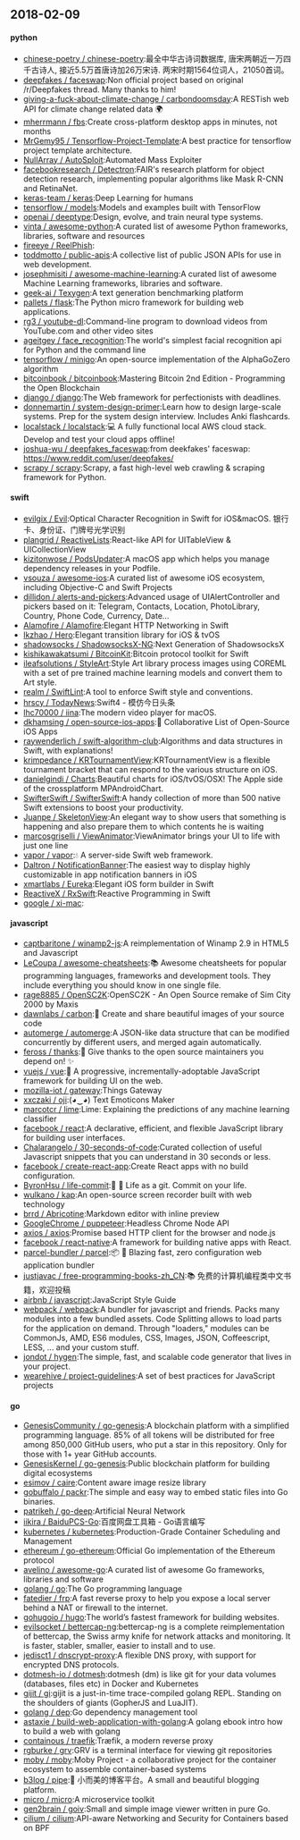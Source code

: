 ## 2018-02-09

#### python
* [chinese-poetry / chinese-poetry](https://github.com/chinese-poetry/chinese-poetry):最全中华古诗词数据库, 唐宋两朝近一万四千古诗人, 接近5.5万首唐诗加26万宋诗. 两宋时期1564位词人，21050首词。
* [deepfakes / faceswap](https://github.com/deepfakes/faceswap):Non official project based on original /r/Deepfakes thread. Many thanks to him!
* [giving-a-fuck-about-climate-change / carbondoomsday](https://github.com/giving-a-fuck-about-climate-change/carbondoomsday):A RESTish web API for climate change related data
🌍
* [mherrmann / fbs](https://github.com/mherrmann/fbs):Create cross-platform desktop apps in minutes, not months
* [MrGemy95 / Tensorflow-Project-Template](https://github.com/MrGemy95/Tensorflow-Project-Template):A best practice for tensorflow project template architecture.
* [NullArray / AutoSploit](https://github.com/NullArray/AutoSploit):Automated Mass Exploiter
* [facebookresearch / Detectron](https://github.com/facebookresearch/Detectron):FAIR's research platform for object detection research, implementing popular algorithms like Mask R-CNN and RetinaNet.
* [keras-team / keras](https://github.com/keras-team/keras):Deep Learning for humans
* [tensorflow / models](https://github.com/tensorflow/models):Models and examples built with TensorFlow
* [openai / deeptype](https://github.com/openai/deeptype):Design, evolve, and train neural type systems.
* [vinta / awesome-python](https://github.com/vinta/awesome-python):A curated list of awesome Python frameworks, libraries, software and resources
* [fireeye / ReelPhish](https://github.com/fireeye/ReelPhish):
* [toddmotto / public-apis](https://github.com/toddmotto/public-apis):A collective list of public JSON APIs for use in web development.
* [josephmisiti / awesome-machine-learning](https://github.com/josephmisiti/awesome-machine-learning):A curated list of awesome Machine Learning frameworks, libraries and software.
* [geek-ai / Texygen](https://github.com/geek-ai/Texygen):A text generation benchmarking platform
* [pallets / flask](https://github.com/pallets/flask):The Python micro framework for building web applications.
* [rg3 / youtube-dl](https://github.com/rg3/youtube-dl):Command-line program to download videos from YouTube.com and other video sites
* [ageitgey / face_recognition](https://github.com/ageitgey/face_recognition):The world's simplest facial recognition api for Python and the command line
* [tensorflow / minigo](https://github.com/tensorflow/minigo):An open-source implementation of the AlphaGoZero algorithm
* [bitcoinbook / bitcoinbook](https://github.com/bitcoinbook/bitcoinbook):Mastering Bitcoin 2nd Edition - Programming the Open Blockchain
* [django / django](https://github.com/django/django):The Web framework for perfectionists with deadlines.
* [donnemartin / system-design-primer](https://github.com/donnemartin/system-design-primer):Learn how to design large-scale systems. Prep for the system design interview. Includes Anki flashcards.
* [localstack / localstack](https://github.com/localstack/localstack):💻
A fully functional local AWS cloud stack. Develop and test your cloud apps offline!
* [joshua-wu / deepfakes_faceswap](https://github.com/joshua-wu/deepfakes_faceswap):from deekfakes' faceswap: https://www.reddit.com/user/deepfakes/
* [scrapy / scrapy](https://github.com/scrapy/scrapy):Scrapy, a fast high-level web crawling & scraping framework for Python.

#### swift
* [evilgix / Evil](https://github.com/evilgix/Evil):Optical Character Recognition in Swift for iOS&macOS. 银行卡、身份证、门牌号光学识别
* [plangrid / ReactiveLists](https://github.com/plangrid/ReactiveLists):React-like API for UITableView & UICollectionView
* [kizitonwose / PodsUpdater](https://github.com/kizitonwose/PodsUpdater):A macOS app which helps you manage dependency releases in your Podfile.
* [vsouza / awesome-ios](https://github.com/vsouza/awesome-ios):A curated list of awesome iOS ecosystem, including Objective-C and Swift Projects
* [dillidon / alerts-and-pickers](https://github.com/dillidon/alerts-and-pickers):Advanced usage of UIAlertController and pickers based on it: Telegram, Contacts, Location, PhotoLibrary, Country, Phone Code, Currency, Date...
* [Alamofire / Alamofire](https://github.com/Alamofire/Alamofire):Elegant HTTP Networking in Swift
* [lkzhao / Hero](https://github.com/lkzhao/Hero):Elegant transition library for iOS & tvOS
* [shadowsocks / ShadowsocksX-NG](https://github.com/shadowsocks/ShadowsocksX-NG):Next Generation of ShadowsocksX
* [kishikawakatsumi / BitcoinKit](https://github.com/kishikawakatsumi/BitcoinKit):Bitcoin protocol toolkit for Swift
* [ileafsolutions / StyleArt](https://github.com/ileafsolutions/StyleArt):Style Art library process images using COREML with a set of pre trained machine learning models and convert them to Art style.
* [realm / SwiftLint](https://github.com/realm/SwiftLint):A tool to enforce Swift style and conventions.
* [hrscy / TodayNews](https://github.com/hrscy/TodayNews):Swift4 - 模仿今日头条
* [lhc70000 / iina](https://github.com/lhc70000/iina):The modern video player for macOS.
* [dkhamsing / open-source-ios-apps](https://github.com/dkhamsing/open-source-ios-apps):📱
Collaborative List of Open-Source iOS Apps
* [raywenderlich / swift-algorithm-club](https://github.com/raywenderlich/swift-algorithm-club):Algorithms and data structures in Swift, with explanations!
* [krimpedance / KRTournamentView](https://github.com/krimpedance/KRTournamentView):KRTournamentView is a flexible tournament bracket that can respond to the various structure on iOS.
* [danielgindi / Charts](https://github.com/danielgindi/Charts):Beautiful charts for iOS/tvOS/OSX! The Apple side of the crossplatform MPAndroidChart.
* [SwifterSwift / SwifterSwift](https://github.com/SwifterSwift/SwifterSwift):A handy collection of more than 500 native Swift extensions to boost your productivity.
* [Juanpe / SkeletonView](https://github.com/Juanpe/SkeletonView):An elegant way to show users that something is happening and also prepare them to which contents he is waiting
* [marcosgriselli / ViewAnimator](https://github.com/marcosgriselli/ViewAnimator):ViewAnimator brings your UI to life with just one line
* [vapor / vapor](https://github.com/vapor/vapor):💧
A server-side Swift web framework.
* [Daltron / NotificationBanner](https://github.com/Daltron/NotificationBanner):The easiest way to display highly customizable in app notification banners in iOS
* [xmartlabs / Eureka](https://github.com/xmartlabs/Eureka):Elegant iOS form builder in Swift
* [ReactiveX / RxSwift](https://github.com/ReactiveX/RxSwift):Reactive Programming in Swift
* [google / xi-mac](https://github.com/google/xi-mac):

#### javascript
* [captbaritone / winamp2-js](https://github.com/captbaritone/winamp2-js):A reimplementation of Winamp 2.9 in HTML5 and Javascript
* [LeCoupa / awesome-cheatsheets](https://github.com/LeCoupa/awesome-cheatsheets):📚
Awesome cheatsheets for popular programming languages, frameworks and development tools. They include everything you should know in one single file.
* [rage8885 / OpenSC2K](https://github.com/rage8885/OpenSC2K):OpenSC2K - An Open Source remake of Sim City 2000 by Maxis
* [dawnlabs / carbon](https://github.com/dawnlabs/carbon):🎨
Create and share beautiful images of your source code
* [automerge / automerge](https://github.com/automerge/automerge):A JSON-like data structure that can be modified concurrently by different users, and merged again automatically.
* [feross / thanks](https://github.com/feross/thanks):🙌
Give thanks to the open source maintainers you depend on!
✨
* [vuejs / vue](https://github.com/vuejs/vue):🖖
A progressive, incrementally-adoptable JavaScript framework for building UI on the web.
* [mozilla-iot / gateway](https://github.com/mozilla-iot/gateway):Things Gateway
* [xxczaki / oji](https://github.com/xxczaki/oji):(◕‿◕) Text Emoticons Maker
* [marcotcr / lime](https://github.com/marcotcr/lime):Lime: Explaining the predictions of any machine learning classifier
* [facebook / react](https://github.com/facebook/react):A declarative, efficient, and flexible JavaScript library for building user interfaces.
* [Chalarangelo / 30-seconds-of-code](https://github.com/Chalarangelo/30-seconds-of-code):Curated collection of useful Javascript snippets that you can understand in 30 seconds or less.
* [facebook / create-react-app](https://github.com/facebook/create-react-app):Create React apps with no build configuration.
* [ByronHsu / life-commit](https://github.com/ByronHsu/life-commit):🏃
📆
Life as a git. Commit on your life.
* [wulkano / kap](https://github.com/wulkano/kap):An open-source screen recorder built with web technology
* [brrd / Abricotine](https://github.com/brrd/Abricotine):Markdown editor with inline preview
* [GoogleChrome / puppeteer](https://github.com/GoogleChrome/puppeteer):Headless Chrome Node API
* [axios / axios](https://github.com/axios/axios):Promise based HTTP client for the browser and node.js
* [facebook / react-native](https://github.com/facebook/react-native):A framework for building native apps with React.
* [parcel-bundler / parcel](https://github.com/parcel-bundler/parcel):📦
🚀
Blazing fast, zero configuration web application bundler
* [justjavac / free-programming-books-zh_CN](https://github.com/justjavac/free-programming-books-zh_CN):📚
免费的计算机编程类中文书籍，欢迎投稿
* [airbnb / javascript](https://github.com/airbnb/javascript):JavaScript Style Guide
* [webpack / webpack](https://github.com/webpack/webpack):A bundler for javascript and friends. Packs many modules into a few bundled assets. Code Splitting allows to load parts for the application on demand. Through "loaders," modules can be CommonJs, AMD, ES6 modules, CSS, Images, JSON, Coffeescript, LESS, ... and your custom stuff.
* [jondot / hygen](https://github.com/jondot/hygen):The simple, fast, and scalable code generator that lives in your project.
* [wearehive / project-guidelines](https://github.com/wearehive/project-guidelines):A set of best practices for JavaScript projects

#### go
* [GenesisCommunity / go-genesis](https://github.com/GenesisCommunity/go-genesis):A blockchain platform with a simplified programming language. 85% of all tokens will be distributed for free among 850,000 GitHub users, who put a star in this repository. Only for those with 1+ year GitHub accounts.
* [GenesisKernel / go-genesis](https://github.com/GenesisKernel/go-genesis):Public blockchain platform for building digital ecosystems
* [esimov / caire](https://github.com/esimov/caire):Content aware image resize library
* [gobuffalo / packr](https://github.com/gobuffalo/packr):The simple and easy way to embed static files into Go binaries.
* [patrikeh / go-deep](https://github.com/patrikeh/go-deep):Artificial Neural Network
* [iikira / BaiduPCS-Go](https://github.com/iikira/BaiduPCS-Go):百度网盘工具箱 - Go语言编写
* [kubernetes / kubernetes](https://github.com/kubernetes/kubernetes):Production-Grade Container Scheduling and Management
* [ethereum / go-ethereum](https://github.com/ethereum/go-ethereum):Official Go implementation of the Ethereum protocol
* [avelino / awesome-go](https://github.com/avelino/awesome-go):A curated list of awesome Go frameworks, libraries and software
* [golang / go](https://github.com/golang/go):The Go programming language
* [fatedier / frp](https://github.com/fatedier/frp):A fast reverse proxy to help you expose a local server behind a NAT or firewall to the internet.
* [gohugoio / hugo](https://github.com/gohugoio/hugo):The world’s fastest framework for building websites.
* [evilsocket / bettercap-ng](https://github.com/evilsocket/bettercap-ng):bettercap-ng is a complete reimplementation of bettercap, the Swiss army knife for network attacks and monitoring. It is faster, stabler, smaller, easier to install and to use.
* [jedisct1 / dnscrypt-proxy](https://github.com/jedisct1/dnscrypt-proxy):A flexible DNS proxy, with support for encrypted DNS protocols.
* [dotmesh-io / dotmesh](https://github.com/dotmesh-io/dotmesh):dotmesh (dm) is like git for your data volumes (databases, files etc) in Docker and Kubernetes
* [gijit / gi](https://github.com/gijit/gi):gijit is a just-in-time trace-compiled golang REPL. Standing on the shoulders of giants (GopherJS and LuaJIT).
* [golang / dep](https://github.com/golang/dep):Go dependency management tool
* [astaxie / build-web-application-with-golang](https://github.com/astaxie/build-web-application-with-golang):A golang ebook intro how to build a web with golang
* [containous / traefik](https://github.com/containous/traefik):Træfik, a modern reverse proxy
* [rgburke / grv](https://github.com/rgburke/grv):GRV is a terminal interface for viewing git repositories
* [moby / moby](https://github.com/moby/moby):Moby Project - a collaborative project for the container ecosystem to assemble container-based systems
* [b3log / pipe](https://github.com/b3log/pipe):🎷
小而美的博客平台。A small and beautiful blogging platform.
* [micro / micro](https://github.com/micro/micro):A microservice toolkit
* [gen2brain / goiv](https://github.com/gen2brain/goiv):Small and simple image viewer written in pure Go.
* [cilium / cilium](https://github.com/cilium/cilium):API-aware Networking and Security for Containers based on BPF
